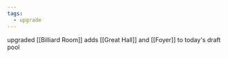 ```yaml
---
tags:
  - upgrade
---
```

upgraded [[Billiard Room]]
adds [[Great Hall]] and [[Foyer]] to today's draft pool